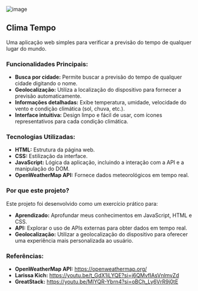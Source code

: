 ![image](https://github.com/user-attachments/assets/0171eccf-7f62-4249-bb05-3ea0d60b7951)

## Clima Tempo

Uma aplicação web simples para verificar a previsão do tempo de qualquer lugar do mundo.

### Funcionalidades Principais:
* **Busca por cidade:** Permite buscar a previsão do tempo de qualquer cidade digitando o nome.
* **Geolocalização:** Utiliza a localização do dispositivo para fornecer a previsão automaticamente.
* **Informações detalhadas:** Exibe temperatura, umidade, velocidade do vento e condição climática (sol, chuva, etc.).
* **Interface intuitiva:** Design limpo e fácil de usar, com ícones representativos para cada condição climática.

### Tecnologias Utilizadas:
* **HTML:** Estrutura da página web.
* **CSS:** Estilização da interface.
* **JavaScript:** Lógica da aplicação, incluindo a interação com a API e a manipulação do DOM.
* **OpenWeatherMap API:** Fornece dados meteorológicos em tempo real.

### Por que este projeto?
Este projeto foi desenvolvido como um exercício prático para:
* **Aprendizado:** Aprofundar meus conhecimentos em JavaScript, HTML e CSS.
* **API:** Explorar o uso de APIs externas para obter dados em tempo real.
* **Geolocalização:** Utilizar a geolocalização do dispositivo para oferecer uma experiência mais personalizada ao usuário.

### Referências:
* **OpenWeatherMap API:** https://openweathermap.org/
* **Larissa Kich:** https://youtu.be/t_GdX1iLYQE?si=j6QMvfIAsVnlmvZd
* **GreatStack:** https://youtu.be/MIYQR-Ybrn4?si=oBCh_Ly6VrR9j0tE
